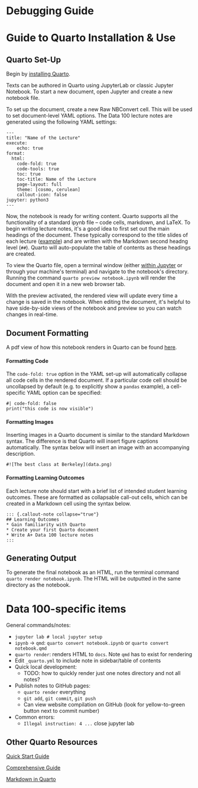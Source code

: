 # Debugging Guide

# Guide to Quarto Installation & Use
## Quarto Set-Up

Begin by [installing Quarto](https://quarto.org/docs/get-started/).

Texts can be authored in Quarto using JupyterLab or classic Jupyter Notebook. To start a new document, open Jupyter and create a new notebook file. 

To set up the document, create a new Raw NBConvert cell. This will be used to set document-level YAML options. The Data 100 lecture notes are generated using the following YAML settings:

```
---
title: "Name of the Lecture"
execute:
    echo: true
format:
  html:
    code-fold: true
    code-tools: true
    toc: true
    toc-title: Name of the Lecture
    page-layout: full
    theme: [cosmo, cerulean]
    callout-icon: false
jupyter: python3
---
```

Now, the notebook is ready for writing content. Quarto supports all the functionality of a standard ipynb file – code cells, markdown, and LaTeX. To begin writing lecture notes, it's a good idea to first set out the main headings of the document. These typically correspond to the title slides of each lecture ([example](https://docs.google.com/presentation/d/1FZJhOS8S1lCqZCRxbyys9rCZT0QxdY4hcmvZDskEHFI/edit#slide=id.g1150ea2fb2b_0_220)) and are written with the Markdown second headng level (`##`). Quarto will auto-populate the table of contents as these headings are created.

To view the Quarto file, open a terminal window (either [within Jupyter](https://docs.google.com/presentation/d/1FZJhOS8S1lCqZCRxbyys9rCZT0QxdY4hcmvZDskEHFI/edit#slide=id.g1150ea2fb2b_0_220) or through your machine's terminal) and navigate to the notebook's directory. Running the command `quarto preview notebook.ipynb` will render the document and open it in a new web browser tab.

With the preview activated, the rendered view will update every time a change is saved in the notebook. When editing the document, it's helpful to have side-by-side views of the notebook and preview so you can watch changes in real-time.

## Document Formatting

A pdf view of how this notebook renders in Quarto can be found [here](https://drive.google.com/file/d/17ga5wvfcmvAzQ1rbnCP4kEf5bckST3--/view?usp=sharing).

#### Formatting Code

The `code-fold: true` option in the YAML set-up will automatically collapse all code cells in the rendered document. If a particular code cell should be uncollapsed by default (e.g. to explicitly show a `pandas` example), a cell-specific YAML option can be specified:

```
#| code-fold: false
print("this code is now visible")
```

#### Formatting Images

Inserting images in a Quarto document is similar to the standard Markdown syntax. The difference is that Quarto will insert figure captions automatically. The syntax below will insert an image with an accompanying description.

```
#![The best class at Berkeley](data.png)
```

#### Formatting Learning Outcomes

Each lecture note should start with a brief list of intended student learning outcomes. These are formatted as collapsable call-out cells, which can be created in a Markdown cell using the syntax below.

```
::: {.callout-note collapse="true"}
## Learning Outcomes
* Gain familiarity with Quarto
* Create your first Quarto document
* Write A+ Data 100 lecture notes
:::
```

## Generating Output
To generate the final notebook as an HTML, run the terminal command `quarto render notebook.ipynb`. The HTML will be outputted in the same directory as the notebook.

# Data 100-specific items

General commands/notes:
  * `jupyter lab # local jupyter setup`
  * `ipynb` -> `qmd`: `quarto convert notebook.ipynb` or `quarto convert notebook.qmd`
  * `quarto render`: renders HTML to `docs`. Note `qmd` has to exist for rendering
  * Edit `_quarto.yml` to include note in sidebar/table of contents
* Quick local development:
  * TODO: how to quickly render just one notes directory and not all notes?
* Publish notes to GitHub pages:
  * `quarto render` everything
  * `git add`, `git commit`, `git push`
  * Can view website compilation on GitHub (look for yellow-to-green button next to commit number)
* Common errors:
  * `Illegal instruction: 4 ...` close jupyter lab

## Other Quarto Resources

[Quick Start Guide](https://quarto.org/docs/get-started/)

[Comprehensive Guide](https://quarto.org/docs/guide/)

[Markdown in Quarto](https://quarto.org/docs/authoring/markdown-basics.html)
